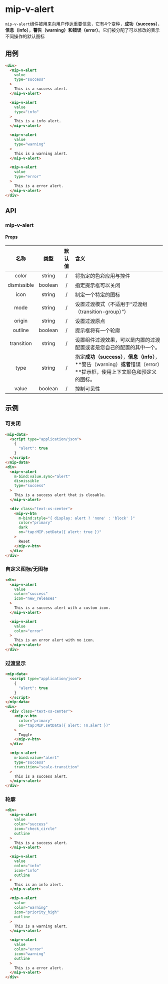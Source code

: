 # mip-v-alert

`mip-v-alert`组件被用来向用户传达重要信息，它有4个变种，**成功（success）**，**信息（info）**，**警告（warning）**和**错误（error）**。它们被分配了可以修改的表示不同操作的默认图标

## 用例

```html
<div>
  <mip-v-alert
    value
    type="success"
  >
    This is a success alert.
  </mip-v-alert>

  <mip-v-alert
    value
    type="info"
  >
    This is a info alert.
  </mip-v-alert>

  <mip-v-alert
    value
    type="warning"
  >
    This is a warning alert.
  </mip-v-alert>

  <mip-v-alert
    value
    type="error"
  >
    This is a error alert.
  </mip-v-alert>
</div>
```

## API

### mip-v-alert

#### Props

名称|类型|默认值|含义
:--:|:--:|:--:|:---
color|string|/|将指定的色彩应用与控件
dismissible|boolean|/|指定提示框可以关闭
icon|string|/|制定一个特定的图标
mode|string|/|设置过渡模式（不适用于“过渡组（transition-group）”）
origin|string|/|设置过渡原点
outline|boolean|/|提示框将有一个轮廓
transition|string|/|设置组件过渡效果，可以是内置的过渡配置或者是您自己的配置的其中一个。
type|string|/|指定**成功（success）**，**信息（info）**，**警告（warning）**或者**错误（error）**提示框，使用上下文颜色和预定义的图标。
value|boolean|/|控制可见性

## 示例

### 可关闭

```html
<mip-data>
  <script type="application/json">
    {
      "alert": true
    }
  </script>
</mip-data>
<div>
  <mip-v-alert
    m-bind:value.sync="alert"
    dismissible
    type="success"
  >
    This is a success alert that is closable.
  </mip-v-alert>

  <div class="text-xs-center">
    <mip-v-btn
      m-bind:style="{ display: alert ? 'none' : 'block' }"
      color="primary"
      dark
      on="tap:MIP.setData({ alert: true })"
    >
      Reset
    </mip-v-btn>
  </div>
</div>
```

### 自定义图标/无图标

```html
<div>
  <mip-v-alert
    value
    color="success"
    icon="new_releases"
  >
    This is a success alert with a custom icon.
  </mip-v-alert>

  <mip-v-alert
    value
    color="error"
  >
    This is an error alert with no icon.
  </mip-v-alert>
</div>
```

### 过渡显示

```html
<mip-data>
  <script type="application/json">
    {
      "alert": true
    }
  </script>
</mip-data>
<div>
  <div class="text-xs-center">
    <mip-v-btn
      color="primary"
      on="tap:MIP.setData({ alert: !m.alert })"
    >
      Toggle
    </mip-v-btn>
  </div>

  <mip-v-alert
    m-bind:value="alert"
    type="success"
    transition="scale-transition"
  >
    This is a success alert.
  </mip-v-alert>
</div>
```

### 轮廓

```html
<div>
  <mip-v-alert
    value
    color="success"
    icon="check_circle"
    outline
  >
    This is a success alert.
  </mip-v-alert>

  <mip-v-alert
    value
    color="info"
    icon="info"
    outline
  >
    This is an info alert.
  </mip-v-alert>

  <mip-v-alert
    value
    color="warning"
    icon="priority_high"
    outline
  >
    This is a warning alert.
  </mip-v-alert>

  <mip-v-alert
    value
    color="error"
    icon="warning"
    outline
  >
    This is a error alert.
  </mip-v-alert>
</div>
```
